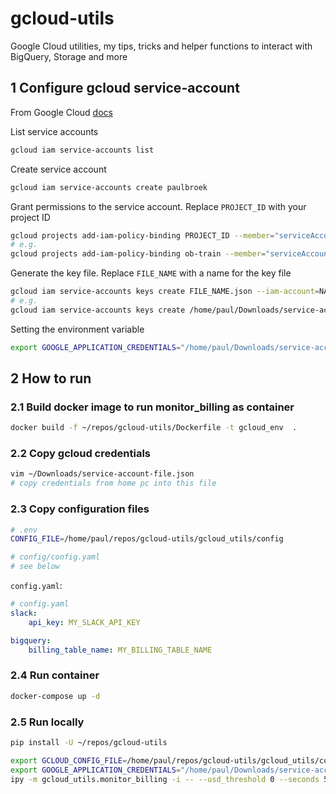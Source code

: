 # gcloud-utils

Google Cloud utilities, my tips, tricks and helper functions to interact with BigQuery, Storage and more

## 1 Configure gcloud service-account

From Google Cloud [docs](https://cloud.google.com/docs/authentication/getting-started#command-line)

List service accounts

```bash
gcloud iam service-accounts list
```

Create service account

```bash
gcloud iam service-accounts create paulbroek
```

Grant permissions to the service account. Replace `PROJECT_ID` with your project ID

```bash
gcloud projects add-iam-policy-binding PROJECT_ID --member="serviceAccount:NAME@PROJECT_ID.iam.gserviceaccount.com" --role="roles/owner"
# e.g.
gcloud projects add-iam-policy-binding ob-train --member="serviceAccount:paulbroek@ob-train.iam.gserviceaccount.com" --role="roles/owner"
```

Generate the key file. Replace `FILE_NAME` with a name for the key file

```bash
gcloud iam service-accounts keys create FILE_NAME.json --iam-account=NAME@PROJECT_ID.iam.gserviceaccount.com
# e.g.
gcloud iam service-accounts keys create /home/paul/Downloads/service-account-file.json --iam-account=paulbroek@ob-train.iam.gserviceaccount.com
```

Setting the environment variable

```bash
export GOOGLE_APPLICATION_CREDENTIALS="/home/paul/Downloads/service-account-file.json"
```

## 2 How to run

### 2.1 Build docker image to run monitor_billing as container

```bash
docker build -f ~/repos/gcloud-utils/Dockerfile -t gcloud_env  .
```

### 2.2 Copy gcloud credentials

```bash
vim ~/Downloads/service-account-file.json
# copy credentials from home pc into this file
```

### 2.3 Copy configuration files

```bash
# .env
CONFIG_FILE=/home/paul/repos/gcloud-utils/gcloud_utils/config

# config/config.yaml
# see below
```

`config.yaml`:

```yaml
# config.yaml
slack:
    api_key: MY_SLACK_API_KEY

bigquery:
    billing_table_name: MY_BILLING_TABLE_NAME
```

### 2.4 Run container

```bash
docker-compose up -d
```

### 2.5 Run locally

```bash
pip install -U ~/repos/gcloud-utils

export GCLOUD_CONFIG_FILE=/home/paul/repos/gcloud-utils/gcloud_utils/config/config.yaml && \
export GOOGLE_APPLICATION_CREDENTIALS="/home/paul/Downloads/service-account-file.json" && \
ipy -m gcloud_utils.monitor_billing -i -- --usd_threshold 0 --seconds 5 -v info
```
